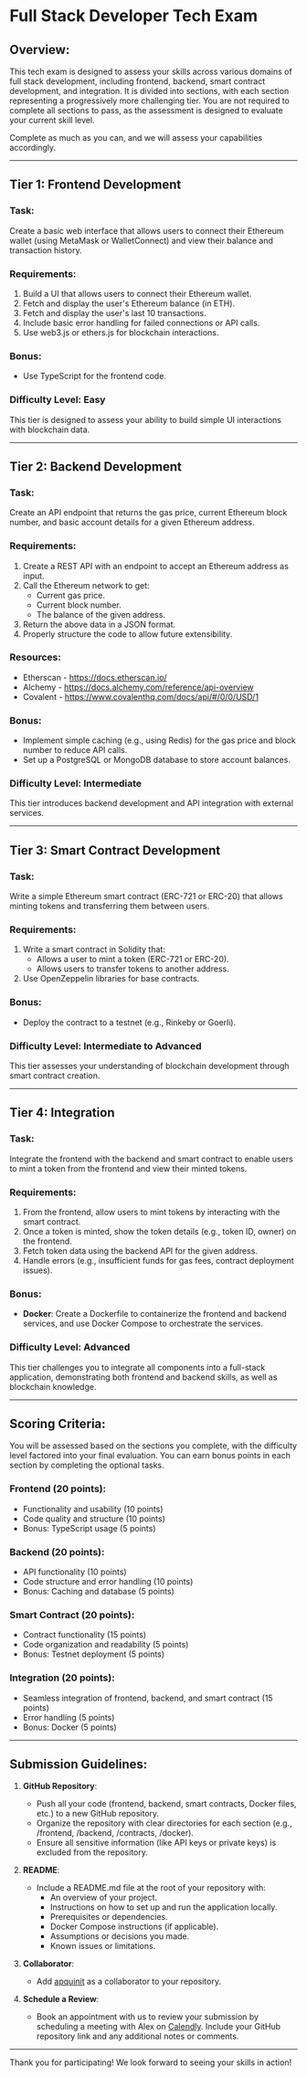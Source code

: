 # Full Stack Developer Tech Exam

## Overview:
This tech exam is designed to assess your skills across various domains of full stack development, including frontend, backend, smart contract development, and integration. It is divided into sections, with each section representing a progressively more challenging tier. You are not required to complete all sections to pass, as the assessment is designed to evaluate your current skill level.

Complete as much as you can, and we will assess your capabilities accordingly.

---

## **Tier 1: Frontend Development**

### Task:
Create a basic web interface that allows users to connect their Ethereum wallet (using MetaMask or WalletConnect) and view their balance and transaction history.

### Requirements:
1. Build a UI that allows users to connect their Ethereum wallet.
2. Fetch and display the user's Ethereum balance (in ETH).
3. Fetch and display the user's last 10 transactions.
4. Include basic error handling for failed connections or API calls.
5. Use web3.js or ethers.js for blockchain interactions.

### Bonus:
- Use TypeScript for the frontend code.

### Difficulty Level: Easy
This tier is designed to assess your ability to build simple UI interactions with blockchain data.

---

## **Tier 2: Backend Development**

### Task:
Create an API endpoint that returns the gas price, current Ethereum block number, and basic account details for a given Ethereum address.

### Requirements:
1. Create a REST API with an endpoint to accept an Ethereum address as input.
2. Call the Ethereum network to get:
   - Current gas price.
   - Current block number.
   - The balance of the given address.
3. Return the above data in a JSON format.
4. Properly structure the code to allow future extensibility.

### Resources:
- Etherscan - https://docs.etherscan.io/
- Alchemy - https://docs.alchemy.com/reference/api-overview
- Covalent - https://www.covalenthq.com/docs/api/#/0/0/USD/1

### Bonus:
- Implement simple caching (e.g., using Redis) for the gas price and block number to reduce API calls.
- Set up a PostgreSQL or MongoDB database to store account balances.

### Difficulty Level: Intermediate
This tier introduces backend development and API integration with external services.

---

## **Tier 3: Smart Contract Development**

### Task:
Write a simple Ethereum smart contract (ERC-721 or ERC-20) that allows minting tokens and transferring them between users.

### Requirements:
1. Write a smart contract in Solidity that:
   - Allows a user to mint a token (ERC-721 or ERC-20).
   - Allows users to transfer tokens to another address.
2. Use OpenZeppelin libraries for base contracts.

### Bonus:
- Deploy the contract to a testnet (e.g., Rinkeby or Goerli).

### Difficulty Level: Intermediate to Advanced
This tier assesses your understanding of blockchain development through smart contract creation.

---

## **Tier 4: Integration**

### Task:
Integrate the frontend with the backend and smart contract to enable users to mint a token from the frontend and view their minted tokens.

### Requirements:
1. From the frontend, allow users to mint tokens by interacting with the smart contract.
2. Once a token is minted, show the token details (e.g., token ID, owner) on the frontend.
3. Fetch token data using the backend API for the given address.
4. Handle errors (e.g., insufficient funds for gas fees, contract deployment issues).

### Bonus:
- **Docker**: Create a Dockerfile to containerize the frontend and backend services, and use Docker Compose to orchestrate the services.

### Difficulty Level: Advanced
This tier challenges you to integrate all components into a full-stack application, demonstrating both frontend and backend skills, as well as blockchain knowledge.

---

## **Scoring Criteria**:
You will be assessed based on the sections you complete, with the difficulty level factored into your final evaluation. You can earn bonus points in each section by completing the optional tasks.

### **Frontend (20 points)**:
- Functionality and usability (10 points)
- Code quality and structure (10 points)
- Bonus: TypeScript usage (5 points)

### **Backend (20 points)**:
- API functionality (10 points)
- Code structure and error handling (10 points)
- Bonus: Caching and database (5 points)

### **Smart Contract (20 points)**:
- Contract functionality (15 points)
- Code organization and readability (5 points)
- Bonus: Testnet deployment (5 points)

### **Integration (20 points)**:
- Seamless integration of frontend, backend, and smart contract (15 points)
- Error handling (5 points)
- Bonus: Docker (5 points)

---

## **Submission Guidelines**:
1. **GitHub Repository**:
   - Push all your code (frontend, backend, smart contracts, Docker files, etc.) to a new GitHub repository.
   - Organize the repository with clear directories for each section (e.g., /frontend, /backend, /contracts, /docker).
   - Ensure all sensitive information (like API keys or private keys) is excluded from the repository.

2. **README**:
   - Include a README.md file at the root of your repository with:
     - An overview of your project.
     - Instructions on how to set up and run the application locally.
     - Prerequisites or dependencies.
     - Docker Compose instructions (if applicable).
     - Assumptions or decisions you made.
     - Known issues or limitations.

3. **Collaborator**:
   - Add [apquinit](https://github.com/apquinit) as a collaborator to your repository.

4. **Schedule a Review**:
   - Book an appointment with us to review your submission by scheduling a meeting with Alex on [Calendly](https://calendly.com/apquinit). Include your GitHub repository link and any additional notes or comments.

---

Thank you for participating! We look forward to seeing your skills in action!
